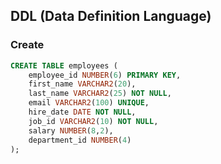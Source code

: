 ## DDL (Data Definition Language)

### Create

```sql
CREATE TABLE employees (
    employee_id NUMBER(6) PRIMARY KEY,
    first_name VARCHAR2(20),
    last_name VARCHAR2(25) NOT NULL,
    email VARCHAR2(100) UNIQUE,
    hire_date DATE NOT NULL,
    job_id VARCHAR2(10) NOT NULL,
    salary NUMBER(8,2),
    department_id NUMBER(4)
);
```

